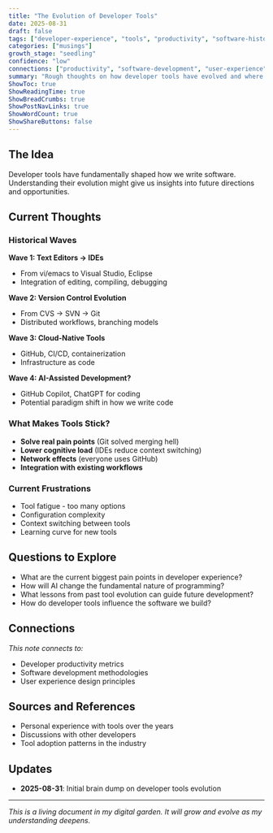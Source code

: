 ```yaml
---
title: "The Evolution of Developer Tools"
date: 2025-08-31
draft: false
tags: ["developer-experience", "tools", "productivity", "software-history"]
categories: ["musings"]
growth_stage: "seedling"
confidence: "low"
connections: ["productivity", "software-development", "user-experience"]
summary: "Rough thoughts on how developer tools have evolved and where they might be heading"
ShowToc: true
ShowReadingTime: true
ShowBreadCrumbs: true
ShowPostNavLinks: true
ShowWordCount: true
ShowShareButtons: false
---
```


## The Idea

Developer tools have fundamentally shaped how we write software. Understanding their evolution might give us insights into future directions and opportunities.

## Current Thoughts

### Historical Waves

**Wave 1: Text Editors → IDEs**
- From vi/emacs to Visual Studio, Eclipse
- Integration of editing, compiling, debugging

**Wave 2: Version Control Evolution**  
- From CVS → SVN → Git
- Distributed workflows, branching models

**Wave 3: Cloud-Native Tools**
- GitHub, CI/CD, containerization
- Infrastructure as code

**Wave 4: AI-Assisted Development?**
- GitHub Copilot, ChatGPT for coding
- Potential paradigm shift in how we write code

### What Makes Tools Stick?

- **Solve real pain points** (Git solved merging hell)
- **Lower cognitive load** (IDEs reduce context switching)
- **Network effects** (everyone uses GitHub)
- **Integration with existing workflows**

### Current Frustrations

- Tool fatigue - too many options
- Configuration complexity
- Context switching between tools
- Learning curve for new tools

## Questions to Explore

- What are the current biggest pain points in developer experience?
- How will AI change the fundamental nature of programming?
- What lessons from past tool evolution can guide future development?
- How do developer tools influence the software we build?

## Connections

*This note connects to:*
- Developer productivity metrics
- Software development methodologies  
- User experience design principles

## Sources and References

- Personal experience with tools over the years
- Discussions with other developers
- Tool adoption patterns in the industry

## Updates

- **2025-08-31**: Initial brain dump on developer tools evolution

---

*This is a living document in my digital garden. It will grow and evolve as my understanding deepens.*